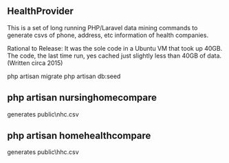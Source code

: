 ## HealthProvider

This is a set of long running PHP/Laravel data mining commands to generate csvs of phone, address, etc information of health companies. 

Rational to Release: It was the sole code in a Ubuntu VM that took up 40GB. The code, the last time run, yes cached just slightly less than 40GB of data. (Written circa 2015)


php artisan migrate
php artisan db:seed

## php artisan nursinghomecompare

generates public\nhc.csv

## php artisan homehealthcompare

generates public\hhc.csv

